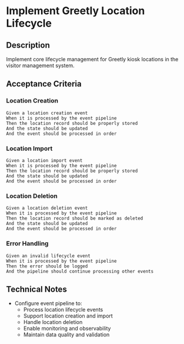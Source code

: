 # Implement Greetly Location Lifecycle

## Description
Implement core lifecycle management for Greetly kiosk locations in the visitor management system.

## Acceptance Criteria

### Location Creation
```gherkin
Given a location creation event
When it is processed by the event pipeline
Then the location record should be properly stored
And the state should be updated
And the event should be processed in order
```

### Location Import
```gherkin
Given a location import event
When it is processed by the event pipeline
Then the location record should be properly stored
And the state should be updated
And the event should be processed in order
```

### Location Deletion
```gherkin
Given a location deletion event
When it is processed by the event pipeline
Then the location record should be marked as deleted
And the state should be updated
And the event should be processed in order
```

### Error Handling
```gherkin
Given an invalid lifecycle event
When it is processed by the event pipeline
Then the error should be logged
And the pipeline should continue processing other events
```

## Technical Notes
- Configure event pipeline to:
  - Process location lifecycle events
  - Support location creation and import
  - Handle location deletion
  - Enable monitoring and observability
  - Maintain data quality and validation 